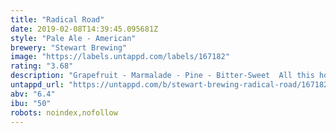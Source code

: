 ```yaml
---
title: "Radical Road"
date: 2019-02-08T14:39:45.095681Z
style: "Pale Ale - American"
brewery: "Stewart Brewing"
image: "https://labels.untappd.com/labels/167182"
rating: "3.68"
description: "Grapefruit - Marmalade - Pine - Bitter-Sweet  All this hop is balanced with monumental quantities of British malted barley to create a 6.4% full bodied pale ale. Dangerously quaffable.  "
untappd_url: "https://untappd.com/b/stewart-brewing-radical-road/167182"
abv: "6.4"
ibu: "50"
robots: noindex,nofollow
---
```

